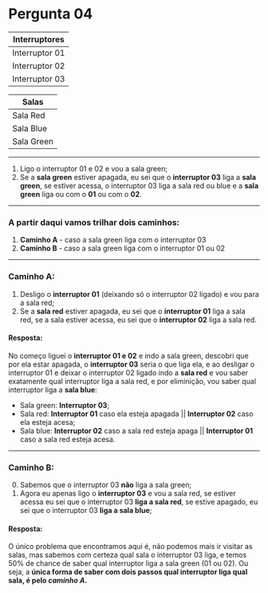 # Pergunta 04

| Interruptores  |
|----------------|
| Interruptor 01 |
| Interruptor 02 |
| Interruptor 03 |

| Salas      |
|------------|
| Sala Red   |
| Sala Blue  |
| Sala Green |
---
1. Ligo o interruptor 01 e 02 e vou a sala green;
2. Se a **sala green** estiver apagada, eu sei que o **interruptor 03** liga a **sala green**, se estiver acessa, o interruptor 03 liga a sala red ou blue e a **sala green** liga ou com o **01** ou com o **02**.
---
### A partir daqui vamos trilhar dois caminhos:

1. **Caminho A** - caso a sala green liga com o interruptor 03
2. **Caminho B** - caso a sala green liga com o interruptor 01 ou 02
---

### Caminho A:
1. Desligo o **interruptor 01** (deixando só o interruptor 02 ligado) e vou para a sala red;
2. Se a **sala red** estiver apagada, eu sei que o **interruptor 01** liga a sala red, se a sala estiver acessa, eu sei que o **interruptor 02** liga a sala red.

#### Resposta:
No começo liguei o **interruptor 01 e 02** e indo a sala green, descobri que por ela estar apagada, o **interruptor 03** seria o que liga ela, e ao desligar o interruptor 01 e deixar o interruptor 02 ligado indo a **sala red** e vou saber exatamente qual interruptor liga a sala red, e por eliminição, vou saber qual interruptor liga a **sala blue**:

- Sala green: **Interruptor 03**;
- Sala red: **Interruptor 01** caso ela esteja apagada || **Interruptor 02** caso ela esteja acesa;
- Sala blue: **Interruptor 02** caso a sala red esteja apaga || **Interruptor 01** caso a sala red esteja acesa.
---

### Caminho B: 
0. Sabemos que o interruptor 03 **não** liga a sala green;
1. Agora eu apenas ligo o **interruptor 03** e vou a sala red, se estiver acessa eu sei que o interruptor 03 **liga a sala red**, se estive apagado, eu sei que o interruptor 03 **liga a sala blue**;


#### Resposta:

O único problema que encontramos aqui é, não podemos mais ir visitar as salas, mas sabemos com certeza qual sala o interruptor 03 liga, e temos 50% de chance de saber qual interruptor liga a sala green (01 ou 02). Ou seja, a **única forma de saber com dois passos qual interruptor liga qual sala, é pelo _caminho A_.**
